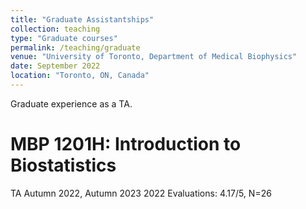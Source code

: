 ```yaml
---
title: "Graduate Assistantships"
collection: teaching
type: "Graduate courses"
permalink: /teaching/graduate
venue: "University of Toronto, Department of Medical Biophysics"
date: September 2022 
location: "Toronto, ON, Canada"
---
```


Graduate experience as a TA.

MBP 1201H: Introduction to Biostatistics
======
TA Autumn 2022, Autumn 2023
2022 Evaluations: 4.17/5, N=26
